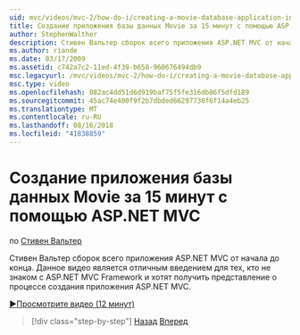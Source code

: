 ```yaml
---
uid: mvc/videos/mvc-2/how-do-i/creating-a-movie-database-application-in-15-minutes-with-aspnet-mvc
title: Создание приложения базы данных Movie за 15 минут с помощью ASP.NET MVC | Документация Майкрософт
author: StephenWalther
description: Стивен Вальтер сборок всего приложения ASP.NET MVC от начала до конца. Данное видео является отличным введением для тех, кто еще не работали с ASP.NET MVC F....
ms.author: riande
ms.date: 03/17/2009
ms.assetid: c742a7c2-11ed-4f39-b658-960676494db9
msc.legacyurl: /mvc/videos/mvc-2/how-do-i/creating-a-movie-database-application-in-15-minutes-with-aspnet-mvc
msc.type: video
ms.openlocfilehash: 082ac4dd51d6d919baf75f5fe316db86f5dfd189
ms.sourcegitcommit: 45ac74e400f9f2b7dbded66297730f6f14a4eb25
ms.translationtype: MT
ms.contentlocale: ru-RU
ms.lasthandoff: 08/16/2018
ms.locfileid: "41838859"
---
```

<a name="creating-a-movie-database-application-in-15-minutes-with-aspnet-mvc"></a>Создание приложения базы данных Movie за 15 минут с помощью ASP.NET MVC
====================
по [Стивен Вальтер](https://github.com/StephenWalther)

Стивен Вальтер сборок всего приложения ASP.NET MVC от начала до конца. Данное видео является отличным введением для тех, кто не знаком с ASP.NET MVC Framework и хотят получить представление о процессе создания приложения ASP.NET MVC.

[&#9654;Просмотрите видео (12 минут)](https://channel9.msdn.com/Blogs/ASP-NET-Site-Videos/creating-a-movie-database-application-in-15-minutes-with-aspnet-mvc)

> [!div class="step-by-step"]
> [Назад](creating-a-tasklist-application-with-aspnet-mvc.md)
> [Вперед](understanding-models-views-and-controllers.md)
